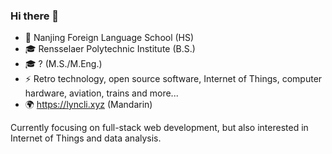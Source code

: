 ### Hi there 👋
- 🏫 Nanjing Foreign Language School (HS)
- 🎓 Rensselaer Polytechnic Institute (B.S.)
- 🎓 ? (M.S./M.Eng.)
- ⚡️ Retro technology, open source software, Internet of Things, computer hardware, aviation, trains and more...
- 🌍 https://lyncli.xyz (Mandarin)

Currently focusing on full-stack web development, but also interested in Internet of Things and data analysis.
<!--
**yichen0104/yichen0104** is a ✨ _special_ ✨ repository because its `README.md` (this file) appears on your GitHub profile.

Here are some ideas to get you started:

- 👌 I’m currently working on ...
- 🌱 I’m currently learning ...
- 👯 I’m looking to collaborate on ...
- 🤔 I’m looking for help with ...
- 💬 Ask me about ...
- 📫 How to reach me: ...
- 😄 Pronouns: ...
- ⚡ Fun fact: ...
-->
